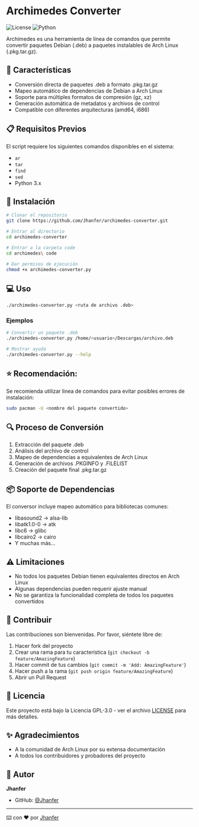 # Archimedes Converter

![License](https://img.shields.io/badge/license-GPL--3.0-blue.svg)
![Python](https://img.shields.io/badge/python-3.x-green.svg)

Archimedes es una herramienta de línea de comandos que permite convertir paquetes Debian (.deb) a paquetes instalables de Arch Linux (.pkg.tar.gz).

## 🚀 Características

- Conversión directa de paquetes .deb a formato .pkg.tar.gz
- Mapeo automático de dependencias de Debian a Arch Linux
- Soporte para múltiples formatos de compresión (gz, xz)
- Generación automática de metadatos y archivos de control
- Compatible con diferentes arquitecturas (amd64, i686)

## 📋 Requisitos Previos

El script requiere los siguientes comandos disponibles en el sistema:
- `ar`
- `tar`
- `find`
- `sed`
- Python 3.x

## 🔧 Instalación

```bash
# Clonar el repositorio
git clone https://github.com/Jhanfer/archimedes-converter.git

# Entrar al directorio
cd archimedes-converter

# Entrar a la carpeta code
cd archimedes\ code

# Dar permisos de ejecución
chmod +x archimedes-converter.py
```

## 💻 Uso

```bash
./archimedes-converter.py <ruta de archivo .deb>
```

### Ejemplos

```bash
# Convertir un paquete .deb
./archimedes-converter.py /home/<usuario>/Descargas/archivo.deb

# Mostrar ayuda
./archimedes-converter.py --help
```
## ⭐ Recomendación:
Se recomienda utilizar linea de comandos para evitar posibles errores de instalación:
```bash
sudo pacman -U <nombre del paquete convertido>
```



## 🔍 Proceso de Conversión

1. Extracción del paquete .deb
2. Análisis del archivo de control
3. Mapeo de dependencias a equivalentes de Arch Linux
4. Generación de archivos .PKGINFO y .FILELIST
5. Creación del paquete final .pkg.tar.gz

## 📦 Soporte de Dependencias

El conversor incluye mapeo automático para bibliotecas comunes:
- libasound2 → alsa-lib
- libatk1.0-0 → atk
- libc6 → glibc
- libcairo2 → cairo
- Y muchas más...

## ⚠️ Limitaciones

- No todos los paquetes Debian tienen equivalentes directos en Arch Linux
- Algunas dependencias pueden requerir ajuste manual
- No se garantiza la funcionalidad completa de todos los paquetes convertidos

## 🤝 Contribuir

Las contribuciones son bienvenidas. Por favor, siéntete libre de:
1. Hacer fork del proyecto
2. Crear una rama para tu característica (`git checkout -b feature/AmazingFeature`)
3. Hacer commit de tus cambios (`git commit -m 'Add: AmazingFeature'`)
4. Hacer push a la rama (`git push origin feature/AmazingFeature`)
5. Abrir un Pull Request

## 📝 Licencia

Este proyecto está bajo la Licencia GPL-3.0 - ver el archivo [LICENSE](LICENSE) para más detalles.

## ✨ Agradecimientos

- A la comunidad de Arch Linux por su extensa documentación
- A todos los contribuidores y probadores del proyecto

## 👤 Autor

**Jhanfer**
- GitHub: [@Jhanfer](https://github.com/Jhanfer)

---

⌨️ con ❤️ por [Jhanfer](https://github.com/Jhanfer)
